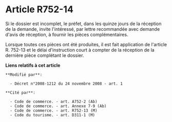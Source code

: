 # Article R752-14

Si le dossier est incomplet, le préfet, dans les quinze jours de la réception de la demande, invite l'intéressé, par lettre
recommandée avec demande d'avis de réception, à fournir les pièces complémentaires. 

Lorsque toutes ces pièces ont été produites, il est fait application de l'article R. 752-13 et le délai d'instruction court à
compter de la réception de la dernière pièce complétant le dossier.

**Liens relatifs à cet article**

	**Modifié par**:

	  - Décret n°2008-1212 du 24 novembre 2008 - art. 1

	**Cité par**:

	  - Code de commerce. - art. A752-2 (Ab)
	  - Code de commerce. - art. Annexe 7-9 (Ab)
	  - Code de commerce. - art. R752-13 (M)
	  - Code du tourisme. - art. D311-1 (M)
